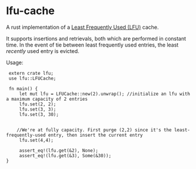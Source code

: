# lfu-cache
A rust implementation of a [Least Frequently Used (LFU)](https://en.wikipedia.org/wiki/Least_frequently_used) cache.

It supports insertions and retrievals, both which are performed in constant time. In the event of tie between
least frequently used entries, the least *recently* used entry is evicted.


Usage:
```
 extern crate lfu;
 use lfu::LFUCache;

 fn main() {
     let mut lfu = LFUCache::new(2).unwrap(); //initialize an lfu with a maximum capacity of 2 entries
     lfu.set(2, 2);
     lfu.set(3, 3);
     lfu.set(3, 30);
    
    
    //We're at fully capacity. First purge (2,2) since it's the least-frequently-used entry, then insert the current entry
     lfu.set(4,4); 
    
     assert_eq!(lfu.get(&2), None);
     assert_eq!(lfu.get(&3), Some(&30));
}
```
